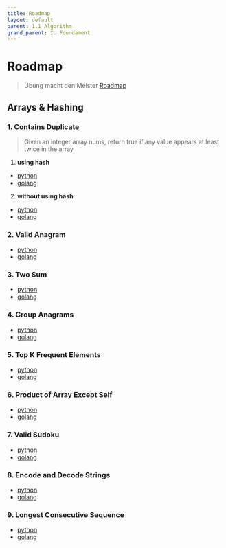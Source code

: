 ```yaml
---
title: Roadmap
layout: default
parent: 1.1 Algorithm
grand_parent: I. Foundament
---
```


# Roadmap
> Übung macht den Meister
[Roadmap](https://neetcode.io/roadmap)

## Arrays & Hashing

### 1. Contains Duplicate
> Given an integer array nums, return true if any value appears at least twice in the array

1. **using hash**
* [python](http://)
* [golang](http://)

2. **without using hash**
* [python](http://)
* [golang](http://)


### 2. Valid Anagram
* [python](http://)
* [golang](http://)
### 3. Two Sum
* [python](http://)
* [golang](http://)
### 4. Group Anagrams
* [python](http://)
* [golang](http://)
### 5. Top K Frequent Elements
* [python](http://)
* [golang](http://)
### 6. Product of Array Except Self
* [python](http://)
* [golang](http://)
### 7. Valid Sudoku
* [python](http://)
* [golang](http://)
### 8. Encode and Decode Strings
* [python](http://)
* [golang](http://)
### 9. Longest Consecutive Sequence
* [python](http://)
* [golang](http://)